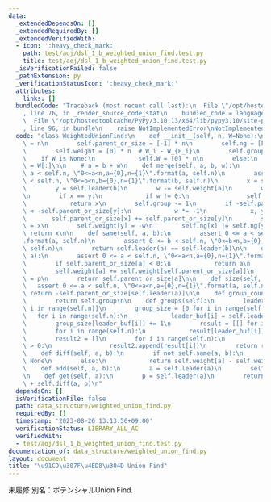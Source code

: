 ```yaml
---
data:
  _extendedDependsOn: []
  _extendedRequiredBy: []
  _extendedVerifiedWith:
  - icon: ':heavy_check_mark:'
    path: test/aoj/dsl_1_b_weighted_union_find.test.py
    title: test/aoj/dsl_1_b_weighted_union_find.test.py
  _isVerificationFailed: false
  _pathExtension: py
  _verificationStatusIcon: ':heavy_check_mark:'
  attributes:
    links: []
  bundledCode: "Traceback (most recent call last):\n  File \"/opt/hostedtoolcache/PyPy/3.10.13/x64/lib/pypy3.10/site-packages/onlinejudge_verify/documentation/build.py\"\
    , line 76, in _render_source_code_stat\n    bundled_code = language.bundle(\n\
    \  File \"/opt/hostedtoolcache/PyPy/3.10.13/x64/lib/pypy3.10/site-packages/onlinejudge_verify/languages/python.py\"\
    , line 96, in bundle\n    raise NotImplementedError\nNotImplementedError\n"
  code: "class WeightedUnionFind:\n    def __init__(self, n, W=None):\n        self.n\
    \ = n\n        self.parent_or_size = [-1] * n\n        self.ng = [False] * n\n\
    \        self.weight = [0] * n  # W_i - W_{P_i}\n        self.group = n\n    \
    \    if W is None:\n            self.W = [0] * n\n        else:\n            self.W\
    \ = W[:]\n\n    # a = b + w\n    def merge(self, a, b, w):\n        assert 0 <=\
    \ a < self.n, \"0<=a<n,a={0},n={1}\".format(a, self.n)\n        assert 0 <= b\
    \ < self.n, \"0<=b<n,b={0},n={1}\".format(b, self.n)\n        x = self.leader(a)\n\
    \        y = self.leader(b)\n        w -= self.weight[a]\n        w += self.weight[b]\n\
    \n        if x == y:\n            if w != 0:\n                self.ng[x] = True\n\
    \            return x\n        self.group -= 1\n        if -self.parent_or_size[x]\
    \ < -self.parent_or_size[y]:\n            w *= -1\n            x, y = y, x\n \
    \       self.parent_or_size[x] += self.parent_or_size[y]\n        self.parent_or_size[y]\
    \ = x\n        self.weight[y] = -w\n        self.ng[x] |= self.ng[y]\n       \
    \ return x\n\n    def same(self, a, b):\n        assert 0 <= a < self.n, \"0<=a<n,a={0},n={1}\"\
    .format(a, self.n)\n        assert 0 <= b < self.n, \"0<=b<n,b={0},n={1}\".format(b,\
    \ self.n)\n        return self.leader(a) == self.leader(b)\n\n    def leader(self,\
    \ a):\n        assert 0 <= a < self.n, \"0<=a<n,a={0},n={1}\".format(a, self.n)\n\
    \        if self.parent_or_size[a] < 0:\n            return a\n        p = self.leader(self.parent_or_size[a])\n\
    \        self.weight[a] += self.weight[self.parent_or_size[a]]\n        self.parent_or_size[a]\
    \ = p\n        return self.parent_or_size[a]\n\n    def size(self, a):\n     \
    \   assert 0 <= a < self.n, \"0<=a<n,a={0},n={1}\".format(a, self.n)\n       \
    \ return -self.parent_or_size[self.leader(a)]\n\n    def group_count(self):\n\
    \        return self.group\n\n    def groups(self):\n        leader_buf = [0 for\
    \ i in range(self.n)]\n        group_size = [0 for i in range(self.n)]\n     \
    \   for i in range(self.n):\n            leader_buf[i] = self.leader(i)\n    \
    \        group_size[leader_buf[i]] += 1\n        result = [[] for i in range(self.n)]\n\
    \        for i in range(self.n):\n            result[leader_buf[i]].append(i)\n\
    \        result2 = []\n        for i in range(self.n):\n            if len(result[i])\
    \ > 0:\n                result2.append(result[i])\n        return result2\n\n\
    \    def diff(self, a, b):\n        if not self.same(a, b):\n            return\
    \ None\n        else:\n            return self.weight[a] - self.weight[b]\n\n\
    \    def add(self, a, b):\n        a = self.leader(a)\n        self.W[a] += b\n\
    \n    def get(self, a):\n        p = self.leader(a)\n        return self.W[p]\
    \ + self.diff(a, p)\n"
  dependsOn: []
  isVerificationFile: false
  path: data_structure/weighted_union_find.py
  requiredBy: []
  timestamp: '2023-08-26 13:13:56+09:00'
  verificationStatus: LIBRARY_ALL_AC
  verifiedWith:
  - test/aoj/dsl_1_b_weighted_union_find.test.py
documentation_of: data_structure/weighted_union_find.py
layout: document
title: "\u91CD\u307F\u4ED8\u304D Union Find"
---
```


未履修
別名：ポテンシャルUnion Find.